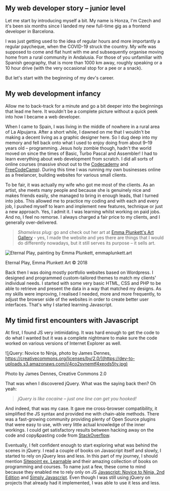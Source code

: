 ## My web developer story – junior level

Let me start by introducing myself a bit. My name is Honza, I'm Czech and it's been six months since I landed my new full-time gig as a frontend developer in Barcelona.

I was just getting used to the idea of regular hours and more importantly a regular paycheque, when the COVID-19 struck the country. My wife was supposed to come and flat hunt with me and subsequently organise moving home from a rural community in Andalusia. For those of you unfamiliar with Spanish geography, that is more than 1000 km away, roughly speaking or a 10 hour drive (with the very occasional stop for a pee or a snack).

But let's start with the beginning of my dev's career.

## My web development infancy

Allow me to back-track for a minute and go a bit deeper into the beginnings that lead me here. It wouldn't be a complete picture without a quick peek into how I became a web developer.

When I came to Spain, I was living in the middle of nowhere in a rural area of La Alpujarra. After a short while, I dawned on me that I wouldn't be making a decent living as a graphic designer here. So I dug deep into my memory and fell back onto what I used to enjoy doing from about 9–19 years old – programming. Jesus holy zombie though, hadn't the world moved on since the times of Basic, Turbo Pascal and Assembler! I had to learn everything about web development from scratch. I did all sorts of online courses (massive shout out to the [Codecademy](https://codecademy.com) and [FreeCodeCamp](https://freecodecamp.org)). During this time I was running my own businesses online as a freelancer, building websites for various small clients.

To be fair, it was actually my wife who got me most of the clients. As an artist, she meets many people and because she is genuinely nice and makes friends easily, she managed to bring in enough leads, that I turned into jobs. This allowed me to practice my coding and with each and every job, I pushed myself to learn and implement new features, technique or just a new approach. Yes, I admit it. I was learning whilst working on paid jobs. And no, I feel no remorse. I always charged a fair price to my clients, and I generally over-delivered. 

> _Shameless plug:_ go and check out her art at [Emma Plunkett's Art Gallery](https://emmaplunkett.art) - yes, I made the website and yes there are things that I would do differently nowadays, but it still serves its purpose – it sells art.

![Eternal Play, painting by Emma Plunkett, emmaplunkett.art](https://dev-to-uploads.s3.amazonaws.com/i/usfjguxba998kn6ftyc3.jpg)
<figcaption>Eternal Play, Emma Plunkett Art © 2018</figcaption>

Back then I was doing mostly portfolio websites based on Wordpress. I designed and programmed custom-tailored themes to match my clients' individual needs. I started with some very basic HTML, CSS and PHP to be able to retrieve and present the data in a way that matched my designs. As my skills were improving, I realised I needed, more and more frequently, to adjust the browser side of the websites in order to create better user interfaces. That's why I started learning Javascript.

## My timid first encounters with Javascript

At first, I found JS very intimidating. It was hard enough to get the code to do what I wanted but it was a complete nightmare to make sure the code worked on various versions of Internet Explorer as well.

![jQuery: Novice to Ninja, photo by James Dennes, https://creativecommons.org/licenses/by/2.0/](https://dev-to-uploads.s3.amazonaws.com/i/4co2svnemtf4xeods5ty.jpg)
<figcaption>Photo by James Dennes, Creative Commons 2.0</figcaption>

That was when I discovered jQuery. What was the saying back then? Oh yeah:

> _jQuery is like cocaine – just one line can get you hooked!_

And indeed, that was my case. It gave me cross-browser compatibility, it simplified the JS syntax and provided me with chain-able methods. There was a fast-growing community providing plenty of Open Source plugins that were easy to use, with very little actual knowledge of the inner workings. I could get satisfactory results between hacking away on the code and copy&pasting code from [StackOverflow](http://stackoverflow.com/).

Eventually, I felt confident enough to start exploring what was behind the scenes in jQuery. I read a couple of books on Javascript itself and slowly, I started to rely on jQuery less and less. In this part of my journey, I should mention [Sitepoint ex. Learnable](https://sitepoint.com) and their amazing collection of books on programming and courses. To name just a few, these come to mind because they enabled me to rely only on JS  [Javascript: Novice to Ninja, 2nd Edition](https://www.sitepoint.com/premium/books/javascript-novice-to-ninja-2nd-edition) and [Simply Javascript](https://www.sitepoint.com/premium/books/simply-javascript). Even though I was still using jQuery on projects that already had it implemented, I was able to use it less and less.